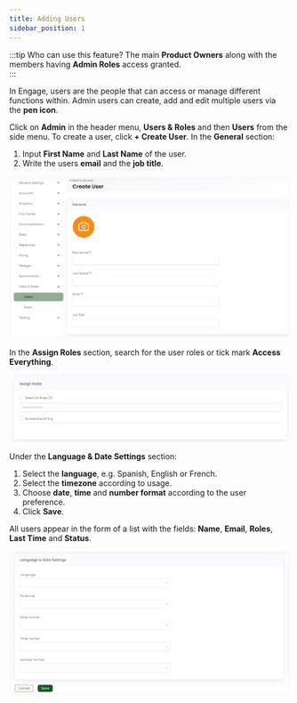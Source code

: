 ```yaml
---
title: Adding Users
sidebar_position: 1
---
```


:::tip Who can use this feature?
The main **Product Owners** along with the members having **Admin Roles** access granted.  
:::

In Engage, users are the people that can access or manage different functions within. Admin users can create, add and edit multiple users via the **pen icon**. 

Click on **Admin** in the header menu, **Users & Roles** and then **Users** from the side menu. To create a user, click **+ Create User**. In the **General** section:

1. Input **First Name** and **Last Name** of the user.
2. Write the users **email** and the **job title**.

![General section](./general-section.jpg)

In the **Assign Roles** section, search for the user roles or tick mark **Access Everything**. 

![Assign Roles](./assign-roles.jpg)

Under the **Language & Date Settings** section:

1. Select the **language**, e.g. Spanish, English or French.
2. Select the **timezone** according to usage.
3. Choose **date**, **time** and **number format** according to the user preference.
4. Click **Save**.


All users appear in the form of a list with the fields: **Name**, **Email**, **Roles**, **Last Time** and **Status**.

![Language & Date Settings](./language-date-settings.jpg)
